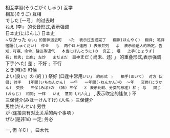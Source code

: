 相互学習(そうごがくしゅう)  互学  
相互(そうご)  互相  
でした  [一弓」 的过去时  
ねえ  [李」 的长音形式,表示强调  
日本史(にほんし)  日本史  
~なかった  `ない」的箇体迅去町  
~た  表示过去或完了  
翻訳(ほんやく)  翻译; 笔译  
宿題(しゅくだい)  作业  
も  两个以上连用 ) 表示并列  
よ  表示说话人的断定、告知、叮嘱、命令、建议等语气  
本当にほんとうに)の  真正﹔ 眠  
上手(じょうず)   有; 优秀; 出色; 左炒  
まだまだ  副神`まだ ( 尚未、还) 」 的重叠形式,表示强调  
下手(へた)  差﹔ 不好﹔ 不行  
とき(時)の  町候  
よい(良い』の  (的 ) ) 祭好 (口逢中常用`いい」 的形式 ﹚  
相手(あいて)  对方 伙倡; 対手  
1年間(いちねんかん)  一年  
一年間(-ねんかん)の  〜年  
交換(にうかん)  交换  
三保(みぼ)の  (姊) 三保  
と 表示比较、分类的标准) 和﹔ 与  
同じ(おなじ)  相同; 一样  
いえ  意同 `いいえ」 , 表示吹定的逢気 ) 不  
三保健介(みほーけんすけ)  (人名﹚ 三保健介  
男性(だんせい)  男性  
が  (连接具有对比关系的两个事项 )   
ぜひ(是非1の    一定; 务必    





























一, 但
羊C i ﹔ 曰木代

